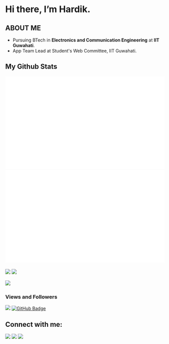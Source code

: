 # Hi there, I’m Hardik.

## ABOUT ME
- Pursuing BTech in **Electronics and Communication Engineering** at **IIT Guwahati**.
- App Team Lead at Student's Web Committee, IIT Guwahati.

## My Github Stats
<div display="flex">
  <img src="https://raw.githubusercontent.com/hardikroongta8/github-stats/master/generated/overview.svg#gh-dark-mode-only"/>
  <img src="https://raw.githubusercontent.com/hardikroongta8/github-stats/master/generated/languages.svg#gh-dark-mode-only"/>
</div>
<br/>
<div display="flex">
  <img src="https://github-readme-streak-stats.herokuapp.com/?user=hardikroongta8&theme=black-ice&hide_border=true&stroke=0000&background=060A0CD0"/>
  <img src="https://github-readme-stats.vercel.app/api?username=hardikroongta8&show_icons=true&title_color=00e7ff&hide_border=true&icon_color=00e7ff&text_color=ffffff&bg_color=060A0CD0">
  </div>  
<br/>
<img src="https://github-readme-activity-graph.vercel.app/graph?username=hardikroongta8&area_color=99f5ff&bg_color=060A0CD0&color=00e7ff&line=00e7ff&point=00475f&area=true&hide_border=true" />

### Views and Followers
<img src="https://komarev.com/ghpvc/?username=hardikroongta8">
<a href="https://github.com/hardikroongta8?tab=followers">
  <img src="https://img.shields.io/github/followers/hardikroongta8?label=Followers&style=social" alt="GitHub Badge">
</a>

## Connect with me:
<p align="left">
  <a href="https://www.linkedin.com/in/hardikroongta8"><img src="https://img.icons8.com/fluent/48/000000/linkedin.png"/></a>
  <a href="https://www.instagram.com/hardikroongta8/"><img src="https://img.icons8.com/fluent/48/000000/instagram-new.png"/></a>
  <a href="https://x.com/hardikroongta8"><img src="https://img.icons8.com/fluent/48/000000/twitter.png"/></a>
</p>
